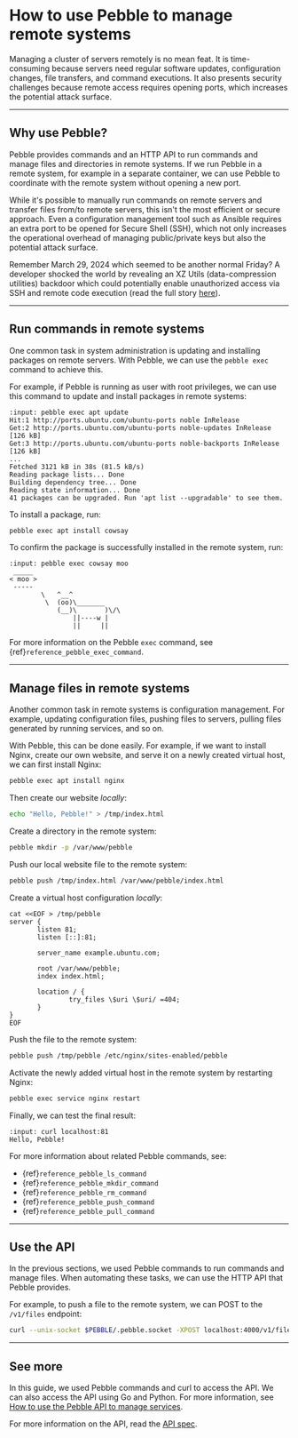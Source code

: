 # How to use Pebble to manage remote systems

Managing a cluster of servers remotely is no mean feat. It is time-consuming because servers need regular software updates, configuration changes, file transfers, and command executions. It also presents security challenges because remote access requires opening ports, which increases the potential attack surface.

---

## Why use Pebble?

Pebble provides commands and an HTTP API to run commands and manage files and directories in remote systems. If we run Pebble in a remote system, for example in a separate container, we can use Pebble to coordinate with the remote system without opening a new port.

While it's possible to manually run commands on remote servers and transfer files from/to remote servers, this isn't the most efficient or secure approach. Even a configuration management tool such as Ansible requires an extra port to be opened for Secure Shell (SSH), which not only increases the operational overhead of managing public/private keys but also the potential attack surface.

Remember March 29, 2024 which seemed to be another normal Friday? A developer shocked the world by revealing an XZ Utils (data-compression utilities) backdoor which could potentially enable unauthorized access via SSH and remote code execution (read the full story [here](https://en.wikipedia.org/wiki/XZ_Utils_backdoor)).

---

## Run commands in remote systems

One common task in system administration is updating and installing packages on remote servers. With Pebble, we can use the `pebble exec` command to achieve this.

For example, if Pebble is running as user with root privileges, we can use this command to update and install packages in remote systems:

```{terminal}
:input: pebble exec apt update
Hit:1 http://ports.ubuntu.com/ubuntu-ports noble InRelease
Get:2 http://ports.ubuntu.com/ubuntu-ports noble-updates InRelease [126 kB]
Get:3 http://ports.ubuntu.com/ubuntu-ports noble-backports InRelease [126 kB]
...
Fetched 3121 kB in 38s (81.5 kB/s)
Reading package lists... Done
Building dependency tree... Done
Reading state information... Done
41 packages can be upgraded. Run 'apt list --upgradable' to see them.
```

To install a package, run:

```bash
pebble exec apt install cowsay
```

To confirm the package is successfully installed in the remote system, run:

```{terminal}
:input: pebble exec cowsay moo
 _____
< moo >
 -----
        \   ^__^
         \  (oo)\_______
            (__)\       )\/\
                ||----w |
                ||     ||
```

For more information on the Pebble `exec` command, see {ref}`reference_pebble_exec_command`.

---

## Manage files in remote systems

Another common task in remote systems is configuration management. For example, updating configuration files, pushing files to servers, pulling files generated by running services, and so on.

With Pebble, this can be done easily. For example, if we want to install Nginx, create our own website, and serve it on a newly created virtual host, we can first install Nginx:

```bash
pebble exec apt install nginx
```

Then create our website _locally_:

```bash
echo "Hello, Pebble!" > /tmp/index.html
```

Create a directory in the remote system:

```bash
pebble mkdir -p /var/www/pebble
```

Push our local website file to the remote system:

```bash
pebble push /tmp/index.html /var/www/pebble/index.html
```

Create a virtual host configuration _locally_:

```
cat <<EOF > /tmp/pebble
server {
       listen 81;
       listen [::]:81;

       server_name example.ubuntu.com;

       root /var/www/pebble;
       index index.html;

       location / {
               try_files \$uri \$uri/ =404;
       }
}
EOF
```

Push the file to the remote system:

```bash
pebble push /tmp/pebble /etc/nginx/sites-enabled/pebble
```

Activate the newly added virtual host in the remote system by restarting Nginx:

```bash
pebble exec service nginx restart
```

Finally, we can test the final result:

```{terminal}
:input: curl localhost:81
Hello, Pebble!
```

For more information about related Pebble commands, see:

- {ref}`reference_pebble_ls_command`
- {ref}`reference_pebble_mkdir_command`
- {ref}`reference_pebble_rm_command`
- {ref}`reference_pebble_push_command`
- {ref}`reference_pebble_pull_command`

---

## Use the API

In the previous sections, we used Pebble commands to run commands and manage files. When automating these tasks, we can use the HTTP API that Pebble provides.

For example, to push a file to the remote system, we can POST to the `/v1/files` endpoint:

```bash
curl --unix-socket $PEBBLE/.pebble.socket -XPOST localhost:4000/v1/files -H "Content-Type: multipart/form-data" -F request='{"action": "write", "files": [{"path": "/var/www/pebble/index.html", "make-dirs": true, "permissions": "644"}]}' -F 'files=@/tmp/index.html;type=application/octet-stream;filename=/var/www/pebble/index.html'
```

---

## See more

In this guide, we used Pebble commands and curl to access the API. We can also access the API using Go and Python. For more information, see [How to use the Pebble API to manage services](/how-to/use-the-pebble-api).

For more information on the API, read the [API spec](/reference/api).
